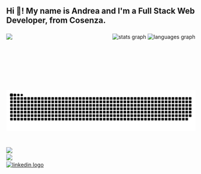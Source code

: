<h2 align="left">Hi 👋! My name is Andrea and I'm a Full Stack Web Developer, from Cosenza.</h2>

###

<img align="left" height="150" src="https://images.pexels.com/photos/1480691/pexels-photo-1480691.jpeg?auto=compress&cs=tinysrgb&w=1260&h=750&dpr=1"  />

###

<div align="right">
  <img src="https://github-readme-stats.vercel.app/api?username=AndreaLinza&hide_title=false&hide_rank=true&show_icons=true&include_all_commits=true&count_private=true&disable_animations=false&theme=gotham&locale=en&hide_border=false" height="150" alt="stats graph"  />
  <img src="https://github-readme-stats.vercel.app/api/top-langs?username=AndreaLinza&locale=en&hide_title=false&layout=compact&card_width=320&langs_count=5&theme=gotham&hide_border=false" height="150" alt="languages graph"  />
</div>

###

<br clear="both">

<img src="https://raw.githubusercontent.com/AndreaLinza/AndreaLinza/output/snake.svg" alt="Snake animation" />

###

<br clear="both">
<a href="https://skillicons.dev" align="left">
    <img src="https://skillicons.dev/icons?i=html,css,js,vue,sass,mysql,php,laravel,vite" />
  </a>
  <br clear="both">
  <a href="https://skillicons.dev" align="left">
    <img src="https://skillicons.dev/icons?i=vscode,git,github,nodejs,bootstrap,npm,postman" />
  </a>

<br clear="both">

<div align="left">
  <a href="https://www.linkedin.com/in/andrea-linza/" target="_blank">
    <img src="https://raw.githubusercontent.com/maurodesouza/profile-readme-generator/master/src/assets/icons/social/linkedin/default.svg" width="52" height="40" alt="linkedin logo"  />
  </a>
</div>

###
